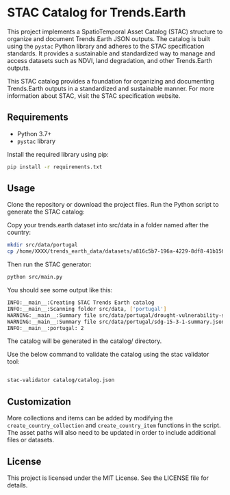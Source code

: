 # STAC Catalog for Trends.Earth

This project implements a SpatioTemporal Asset Catalog (STAC) structure to organize and document Trends.Earth JSON outputs. The catalog is built using the `pystac` Python library and adheres to the STAC specification standards. It provides a sustainable and standardized way to manage and access datasets such as NDVI, land degradation, and other Trends.Earth outputs.

This STAC catalog provides a foundation for organizing and documenting Trends.Earth outputs in a standardized and sustainable manner. For more information about STAC, visit the STAC specification website.

## Requirements

- Python 3.7+
- `pystac` library

Install the required library using pip:

```bash
pip install -r requirements.txt

```

## Usage
Clone the repository or download the project files.
Run the Python script to generate the STAC catalog:

Copy your trends.earth dataset into src/data in a folder
named after the country:

```bash
mkdir src/data/portugal
cp /home/XXXX/trends_earth_data/datasets/a816c5b7-196a-4229-8df8-41b156c4d911/* src/data/portugal/
```
Then run the STAC generator:

```bash
python src/main.py
```

You should see some output like this:


```bash
INFO:__main__:Creating STAC Trends Earth catalog
INFO:__main__:Scanning folder src/data, ['portugal']
WARNING:__main__:Summary file src/data/portugal/drought-vulnerability-summary_0.json does not exist.
WARNING:__main__:Summary file src/data/portugal/sdg-15-3-1-summary.json does not exist.
INFO:__main__:portugal: 2
```

The catalog will be generated in the catalog/ directory.

Use the below command to validate the catalog using the stac validator tool:

```bash

stac-validator catalog/catalog.json

```


## Customization
More collections and items can be added by modifying the `create_country_collection` and `create_country_item` functions in the script.
The asset paths will also need to be updated in order to include additional files or datasets.

## License
This project is licensed under the MIT License. See the LICENSE file for details.
